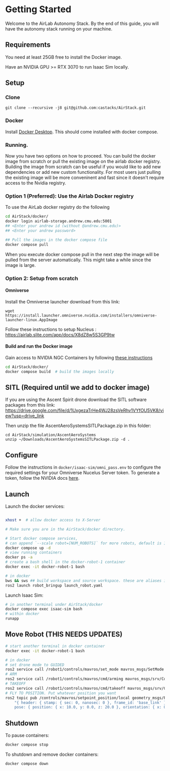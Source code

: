 # Getting Started
Welcome to the AirLab Autonomy Stack. By the end of this guide, you will have the autonomy stack running on your machine.

## Requirements

You need at least 25GB free to install the Docker image.

Have an NVIDIA GPU >= RTX 3070 to run Isaac Sim locally.

## Setup
### Clone
```
git clone --recursive -j8 git@github.com:castacks/AirStack.git
```
### Docker
Install [Docker Desktop](https://docs.docker.com/desktop/install/ubuntu/). This should come installed with docker compose.

### Running.
Now you have two options on how to proceed. You can build the docker image from scratch or pull the existing image on the airlab docker registry. Building the image from scratch can be  useful if you would like to add new dependencies or add new custom functionality. For most users just pulling the existing image will be more conveninent and fast since it doesn't require access to the Nvidia registry.

### Option 1 (Preferred): Use the Airlab Docker registry

To use the AirLab docker registry do the following
```bash
cd AirStack/docker/
docker login airlab-storage.andrew.cmu.edu:5001
## <Enter your andrew id (without @andrew.cmu.edu)>
## <Enter your andrew password>

## Pull the images in the docker compose file
docker compose pull 
```
When you execute docker compose pull in the next step the image will be pulled from the server automatically. This might take a while since the image is large.


### Option 2: Setup from scratch
#### Omniverse
Install the Omniverse launcher download from this link:

```
wget https://install.launcher.omniverse.nvidia.com/installers/omniverse-launcher-linux.AppImage
```

Follow these instructions to setup Nucleus : https://airlab.slite.com/app/docs/X8dZ8w5S3GP9tw


#### Build and run the Docker image
 Gain access to NVIDIA NGC Containers by following [these instructions](https://docs.nvidia.com/launchpad/ai/base-command-coe/latest/bc-coe-docker-basics-step-02.html)

```bash
cd AirStack/docker/
docker compose build  # build the images locally 
```

## SITL (Required until we add to docker image)
If you are using the Ascent Spirit drone download the SITL software packages from this link:
https://drive.google.com/file/d/1UxgezaTrHe4WJ28zsVeRhv1VYfOU5VK8/view?usp=drive_link

Then unzip the file AscentAeroSystemsSITLPackage.zip in this folder:

```
cd AirStack/simulation/AscentAeroSystems
unzip ~/Downloads/AscentAeroSystemsSITLPackage.zip -d .
```

## Configure 

Follow the instructions in `docker/isaac-sim/omni_pass.env` to configure the required settings for your Omniverse Nucelus Server token.
To generate a token, follow the NVIDIA docs [here](https://docs.omniverse.nvidia.com/nucleus/latest/config-and-info/api_tokens.html).


## Launch

Launch the docker services:

```bash

xhost +  # allow docker access to X-Server

# Make sure you are in the AirStack/docker directory.

# Start docker compose services, 
# can append `--scale robot=[NUM_ROBOTS]` for more robots, default is 1
docker compose up -d 
# view running containers
docker ps -a
# create a bash shell in the docker-robot-1 container
docker exec -it docker-robot-1 bash

# in docker
bws && sws ## build workspace and source workspace. these are aliases in ~/.bashrc
ros2 launch robot_bringup launch_robot.yaml
```

Launch Isaac Sim:

```bash
# in another terminal under AirStack/docker
docker compose exec isaac-sim bash
# within docker
runapp
```

## Move Robot (THIS NEEDS UPDATES)

```bash
# start another terminal in docker container
docker exec -it docker-robot-1 bash

# in docker
# set drone mode to GUIDED
ros2 service call /robot1/controls/mavros/set_mode mavros_msgs/SetMode "custom_mode: 'GUIDED'"
# ARM
ros2 service call /robot1/controls/mavros/cmd/arming mavros_msgs/srv/CommandBool "{value: True}"
# TAKEOFF
ros2 service call /robot1/controls/mavros/cmd/takeoff mavros_msgs/srv/CommandTOL "{altitude: 5}"
# FLY TO POSITION. Put whatever position you want
ros2 topic pub /controls/mavros/setpoint_position/local geometry_msgs/PoseStamped \
    "{ header: { stamp: { sec: 0, nanosec: 0 }, frame_id: 'base_link' }, \
    pose: { position: { x: 10.0, y: 0.0, z: 20.0 }, orientation: { x: 0.0, y: 0.0, z: 0.0, w: 1.0 } } }" -1
```
## Shutdown

To pause containers:
```bash
docker compose stop
```

To shutdown and remove docker containers:
```bash
docker compose down
```